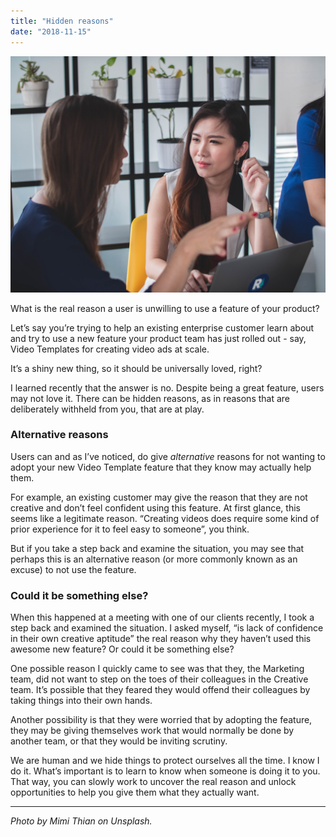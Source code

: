 ```yaml
---
title: "Hidden reasons"
date: "2018-11-15"
---
```


![woman listening to another person talk](images/mimi-thian-737626-unsplash.jpg)

What is the real reason a user is unwilling to use a feature of your product?

Let’s say you’re trying to help an existing enterprise customer learn about and try to use a new feature your product team has just rolled out - say, Video Templates for creating video ads at scale.

It’s a shiny new thing, so it should be universally loved, right?

I learned recently that the answer is no. Despite being a great feature, users may not love it. There can be hidden reasons, as in reasons that are deliberately withheld from you, that are at play.

### Alternative reasons

Users can and as I’ve noticed, do give _alternative_ reasons for not wanting to adopt your new Video Template feature that they know may actually help them.

For example, an existing customer may give the reason that they are not creative and don’t feel confident using this feature. At first glance, this seems like a legitimate reason. “Creating videos does require some kind of prior experience for it to feel easy to someone”, you think.

But if you take a step back and examine the situation, you may see that perhaps this is an alternative reason (or more commonly known as an excuse) to not use the feature.

### Could it be something else?

When this happened at a meeting with one of our clients recently, I took a step back and examined the situation. I asked myself, “is lack of confidence in their own creative aptitude” the real reason why they haven’t used this awesome new feature? Or could it be something else?

One possible reason I quickly came to see was that they, the Marketing team, did not want to step on the toes of their colleagues in the Creative team. It’s possible that they feared they would offend their colleagues by taking things into their own hands.

Another possibility is that they were worried that by adopting the feature, they may be giving themselves work that would normally be done by another team, or that they would be inviting scrutiny.

We are human and we hide things to protect ourselves all the time. I know I do it. What’s important is to learn to know when someone is doing it to you. That way, you can slowly work to uncover the real reason and unlock opportunities to help you give them what they actually want.

* * *

_Photo by Mimi Thian on Unsplash._

